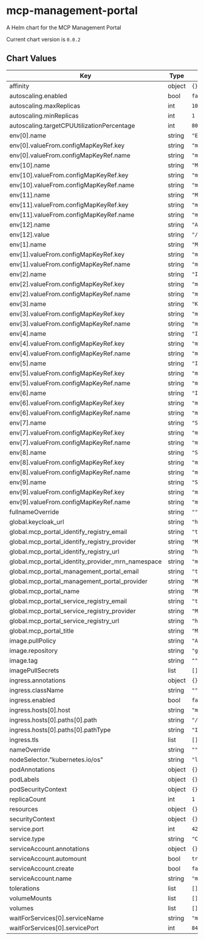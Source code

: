 mcp-management-portal
=====================
A Helm chart for the MCP Management Portal

Current chart version is `0.0.2`





## Chart Values

| Key | Type | Default | Description |
|-----|------|---------|-------------|
| affinity | object | `{}` |  |
| autoscaling.enabled | bool | `false` |  |
| autoscaling.maxReplicas | int | `100` |  |
| autoscaling.minReplicas | int | `1` |  |
| autoscaling.targetCPUUtilizationPercentage | int | `80` |  |
| env[0].name | string | `"ENVIRONMENT_TITLE"` |  |
| env[0].valueFrom.configMapKeyRef.key | string | `"mcp_portal_title"` |  |
| env[0].valueFrom.configMapKeyRef.name | string | `"mcp-management-portal-config"` |  |
| env[10].name | string | `"MANAGEMENT_PORTAL_PROVIDER"` |  |
| env[10].valueFrom.configMapKeyRef.key | string | `"mcp_portal_management_portal_provider"` |  |
| env[10].valueFrom.configMapKeyRef.name | string | `"mcp-management-portal-config"` |  |
| env[11].name | string | `"MANAGEMENT_PORTAL_EMAIL"` |  |
| env[11].valueFrom.configMapKeyRef.key | string | `"mcp_portal_management_portal_email"` |  |
| env[11].valueFrom.configMapKeyRef.name | string | `"mcp-management-portal-config"` |  |
| env[12].name | string | `"APP_BASE_HREF"` |  |
| env[12].value | string | `"/mcp/portal/"` |  |
| env[1].name | string | `"MANAGEMENT_PORTAL_NAME"` |  |
| env[1].valueFrom.configMapKeyRef.key | string | `"mcp_portal_name"` |  |
| env[1].valueFrom.configMapKeyRef.name | string | `"mcp-management-portal-config"` |  |
| env[2].name | string | `"IDENTITY_PROVIDER_MRN_NAMESPACE"` |  |
| env[2].valueFrom.configMapKeyRef.key | string | `"mcp_portal_identity_provider_mrn_namespace"` |  |
| env[2].valueFrom.configMapKeyRef.name | string | `"mcp-management-portal-config"` |  |
| env[3].name | string | `"KEYCLOAK_SERVER_URL"` |  |
| env[3].valueFrom.configMapKeyRef.key | string | `"mcp_portal_keycloak_url"` |  |
| env[3].valueFrom.configMapKeyRef.name | string | `"mcp-management-portal-config"` |  |
| env[4].name | string | `"IDENTITY_REGISTRY_URL"` |  |
| env[4].valueFrom.configMapKeyRef.key | string | `"mcp_portal_identity_registry_url"` |  |
| env[4].valueFrom.configMapKeyRef.name | string | `"mcp-management-portal-config"` |  |
| env[5].name | string | `"IDENTITY_REGISTRY_PROVIDER"` |  |
| env[5].valueFrom.configMapKeyRef.key | string | `"mcp_portal_identity_registry_provider"` |  |
| env[5].valueFrom.configMapKeyRef.name | string | `"mcp-management-portal-config"` |  |
| env[6].name | string | `"IDENTITY_REGISTRY_EMAIL"` |  |
| env[6].valueFrom.configMapKeyRef.key | string | `"mcp_portal_identity_registry_email"` |  |
| env[6].valueFrom.configMapKeyRef.name | string | `"mcp-management-portal-config"` |  |
| env[7].name | string | `"SERVICE_REGISTRY_URL"` |  |
| env[7].valueFrom.configMapKeyRef.key | string | `"mcp_portal_service_registry_url"` |  |
| env[7].valueFrom.configMapKeyRef.name | string | `"mcp-management-portal-config"` |  |
| env[8].name | string | `"SERVICE_REGISTRY_PROVIDER"` |  |
| env[8].valueFrom.configMapKeyRef.key | string | `"mcp_portal_service_registry_provider"` |  |
| env[8].valueFrom.configMapKeyRef.name | string | `"mcp-management-portal-config"` |  |
| env[9].name | string | `"SERVICE_REGISTRY_EMAIL"` |  |
| env[9].valueFrom.configMapKeyRef.key | string | `"mcp_portal_service_registry_email"` |  |
| env[9].valueFrom.configMapKeyRef.name | string | `"mcp-management-portal-config"` |  |
| fullnameOverride | string | `""` |  |
| global.keycloak_url | string | `"http://localhost/mcp"` |  |
| global.mcp_portal_identify_registry_email | string | `"test@email.org"` |  |
| global.mcp_portal_identify_registry_provider | string | `"Maritime Connectivity Platform"` |  |
| global.mcp_portal_identify_registry_url | string | `"https://localhost/mcp/mir"` |  |
| global.mcp_portal_identity_provider_mrn_namespace | string | `"mcp"` |  |
| global.mcp_portal_management_portal_email | string | `"test@email.org"` |  |
| global.mcp_portal_management_portal_provider | string | `"Maritime Connectivity Platform"` |  |
| global.mcp_portal_name | string | `"MCP Testbed"` |  |
| global.mcp_portal_service_registry_email | string | `"test@email.org"` |  |
| global.mcp_portal_service_registry_provider | string | `"Maritime Connectivity Platform"` |  |
| global.mcp_portal_service_registry_url | string | `"https://mcp.grad-rrnav.pub/mcp/msr"` |  |
| global.mcp_portal_title | string | `"MCP Testbed - Test Environment"` |  |
| image.pullPolicy | string | `"Always"` |  |
| image.repository | string | `"glarad/mcp-management-portal"` |  |
| image.tag | string | `""` |  |
| imagePullSecrets | list | `[]` |  |
| ingress.annotations | object | `{}` |  |
| ingress.className | string | `""` |  |
| ingress.enabled | bool | `false` |  |
| ingress.hosts[0].host | string | `"mcp-management-portal.local"` |  |
| ingress.hosts[0].paths[0].path | string | `"/"` |  |
| ingress.hosts[0].paths[0].pathType | string | `"ImplementationSpecific"` |  |
| ingress.tls | list | `[]` |  |
| nameOverride | string | `""` |  |
| nodeSelector."kubernetes.io/os" | string | `"linux"` |  |
| podAnnotations | object | `{}` |  |
| podLabels | object | `{}` |  |
| podSecurityContext | object | `{}` |  |
| replicaCount | int | `1` |  |
| resources | object | `{}` |  |
| securityContext | object | `{}` |  |
| service.port | int | `4200` |  |
| service.type | string | `"ClusterIP"` |  |
| serviceAccount.annotations | object | `{}` |  |
| serviceAccount.automount | bool | `true` |  |
| serviceAccount.create | bool | `false` |  |
| serviceAccount.name | string | `"mcp-admin"` |  |
| tolerations | list | `[]` |  |
| volumeMounts | list | `[]` |  |
| volumes | list | `[]` |  |
| waitForServices[0].serviceName | string | `"mc-identity-registry"` |  |
| waitForServices[0].servicePort | int | `8443` |  |
